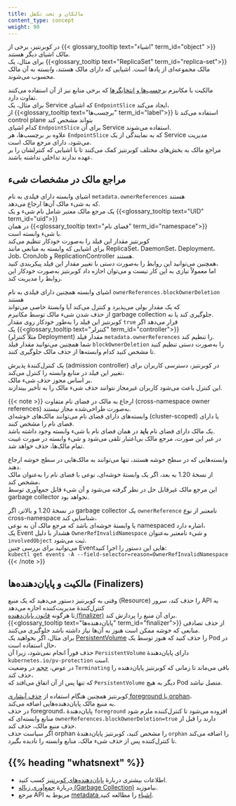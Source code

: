 ```yaml
---
title: مالکان و تحت تکفل
content_type: concept
weight: 90
---
```


<!-- overview -->

در کوبرنتیز، برخی از {{< glossary_tooltip text="اشیاء" term_id="object" >}}  
*مالک* اشیای دیگر هستند.  
برای مثال، یک {{<glossary_tooltip text="ReplicaSet" term_id="replica-set">}}  
مالک مجموعه‌ای از پادها است. اشیایی که دارای مالک هستند، *وابسته* به آن مالک محسوب می‌شوند.

مالکیت با مکانیزم [برچسب‌ها و انتخابگرها](/docs/concepts/overview/working-with-objects/labels/) که برخی منابع نیز از آن استفاده می‌کنند تفاوت دارد.  
برای مثال، یک Service که اشیای `EndpointSlice` ایجاد می‌کند،  
از {{<glossary_tooltip text="برچسب‌ها" term_id="label">}} استفاده می‌کند تا control plane بتواند مشخص کند  
کدام اشیای `EndpointSlice` برای آن Service استفاده می‌شوند.  
علاوه بر برچسب‌ها، هر `EndpointSlice` که به نمایندگی از یک Service مدیریت می‌شود، دارای مرجع مالک است.  
مراجع مالک به بخش‌های مختلف کوبرنتیز کمک می‌کنند تا با اشیایی که کنترلشان را بر عهده ندارند تداخلی نداشته باشند.

## مراجع مالک در مشخصات شیء

اشیای وابسته دارای فیلدی به نام `metadata.ownerReferences` هستند  
که به شیء مالک آن‌ها ارجاع می‌دهد.  
یک مرجع مالک معتبر شامل نام شیء و یک {{<glossary_tooltip text="UID" term_id="uid">}}  
در همان {{<glossary_tooltip text="فضای نام" term_id="namespace">}}  
با شیء وابسته است.  
کوبرنتیز مقدار این فیلد را به‌صورت خودکار تنظیم می‌کند  
برای اشیایی که وابسته به منابعی مانند ReplicaSet، DaemonSet، Deployment، Job، CronJob و ReplicationController هستند.  
همچنین می‌توانید این روابط را به‌صورت دستی با تغییر مقدار این فیلد پیکربندی کنید،  
اما معمولاً نیازی به این کار نیست و می‌توان اجازه داد کوبرنتیز به‌صورت خودکار این روابط را مدیریت کند.

اشیای وابسته همچنین دارای فیلدی به نام `ownerReferences.blockOwnerDeletion` هستند  
که یک مقدار بولی می‌پذیرد و کنترل می‌کند آیا وابستهٔ خاصی می‌تواند  
از حذف شدن شیء مالک توسط مکانیزم garbage collection جلوگیری کند یا نه.  
کوبرنتیز این فیلد را به‌طور خودکار روی مقدار `true` قرار می‌دهد اگر  
یک {{<glossary_tooltip text="کنترلر" term_id="controller">}}  
(مثلاً کنترلر Deployment) مقدار فیلد `metadata.ownerReferences` را تنظیم کند.  
شما همچنین می‌توانید مقدار فیلد `blockOwnerDeletion` را به‌صورت دستی تنظیم کنید  
تا مشخص کنید کدام وابسته‌ها از حذف مالک جلوگیری کنند.

یک کنترل‌کنندهٔ پذیرش (admission controller) در کوبرنتیز، دسترسی کاربران برای تغییر این فیلد در منابع وابسته را کنترل می‌کند،  
بر اساس مجوز حذف شیء مالک.  
این کنترل باعث می‌شود کاربران غیرمجاز نتوانند حذف شیء مالک را به تأخیر بیندازند.

{{< note >}}
ارجاع به مالک در فضای نام متفاوت (cross-namespace owner references) به‌صورت طراحی‌شده مجاز نیستند.  
وابسته‌های دارای فضای نام می‌توانند مالک‌های خوشه‌ای (cluster-scoped) یا دارای فضای نام را مشخص کنند.  
یک مالک دارای فضای نام **باید** در همان فضای نام با شیء وابسته وجود داشته باشد.  
در غیر این صورت، مرجع مالک بی‌اعتبار تلقی می‌شود و شیء وابسته در صورت غیبت تمام مالک‌ها، حذف خواهد شد.

وابسته‌هایی که در سطح خوشه هستند، تنها می‌توانند به مالک‌هایی در سطح خوشه ارجاع دهند.  
از نسخهٔ 1.20 به بعد، اگر یک وابستهٔ خوشه‌ای، نوعی با فضای نام را به‌عنوان مالک مشخص کند،  
این مرجع مالک غیرقابل حل در نظر گرفته می‌شود و آن شیء قابل جمع‌آوری توسط garbage collector نخواهد بود.

در نسخهٔ 1.20 و بالاتر، اگر garbage collector یک `ownerReference` نامعتبر از نوع cross-namespace شناسایی کند،  
یا وابستهٔ خوشه‌ای باشد که مرجع مالک آن به نوعی namespaced اشاره دارد،  
یک Event هشدار با دلیل `OwnerRefInvalidNamespace` و شیء نامعتبر به‌عنوان `involvedObject` ثبت می‌شود.  
می‌توانید برای بررسی چنین Eventهایی این دستور را اجرا کنید:  
`kubectl get events -A --field-selector=reason=OwnerRefInvalidNamespace`
{{< /note >}}

## مالکیت و پایان‌دهنده‌ها (Finalizers)

وقتی به کوبرنتیز دستور می‌دهید که یک منبع (Resource) را حذف کند، سرور API به کنترل‌کنندهٔ مدیریت‌کننده اجازه می‌دهد  
تا هرگونه [قانون پایان‌دهنده (finalizer)](/docs/concepts/overview/working-with-objects/finalizers/) برای آن منبع را پردازش کند.  
{{<glossary_tooltip text="پایان‌دهنده‌ها" term_id="finalizer">}} از حذف تصادفی منابعی که خوشه ممکن است هنوز به آن‌ها نیاز داشته باشد جلوگیری می‌کنند.  
برای مثال، اگر بخواهید یک [PersistentVolume](/docs/concepts/storage/persistent-volumes/) را حذف کنید که هنوز توسط یک Pod در حال استفاده است،  
حذف فوراً انجام نمی‌شود، زیرا آن `PersistentVolume` دارای پایان‌دهندهٔ `kubernetes.io/pv-protection` است.  
در عوض، [حجم](/docs/concepts/storage/volumes/) در وضعیت `Terminating` باقی می‌ماند تا زمانی که کوبرنتیز پایان‌دهنده را حذف کند،  
که تنها پس از آن اتفاق می‌افتد که `PersistentVolume` دیگر به هیچ Pod متصل نباشد.

کوبرنتیز همچنین هنگام استفاده از [حذف آبشاری foreground یا orphan](/docs/concepts/architecture/garbage-collection/#cascading-deletion)،  
به منبع مالک پایان‌دهنده‌هایی اضافه می‌کند.  
در حذف foreground، پایان‌دهندهٔ `foreground` افزوده می‌شود تا کنترل‌کننده ملزم شود  
منابع وابسته‌ای که `ownerReferences.blockOwnerDeletion=true` دارند را قبل از حذف منبع مالک، حذف کند.  
اگر سیاست حذف orphan را مشخص کنید، کوبرنتیز پایان‌دهندهٔ `orphan` را اضافه می‌کند  
تا کنترل‌کننده پس از حذف شیء مالک، منابع وابسته را نادیده بگیرد.

## {{% heading "whatsnext" %}}

* اطلاعات بیشتری دربارهٔ [پایان‌دهنده‌های کوبرنتیز](/docs/concepts/overview/working-with-objects/finalizers/) کسب کنید.
* دربارهٔ [جمع‌آوری زباله (Garbage Collection)](/docs/concepts/architecture/garbage-collection) بیاموزید.
* مرجع API مربوط به [metadata اشیاء](/docs/reference/kubernetes-api/common-definitions/object-meta/#System) را مطالعه کنید.
